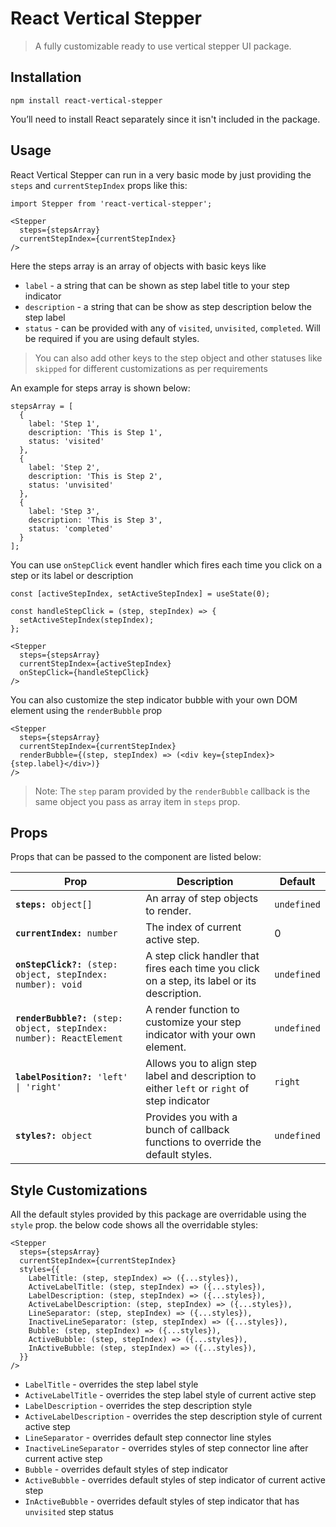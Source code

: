 
# React Vertical Stepper

<!--
<a href="https://www.npmjs.com/package/@hodgef/ts-library-boilerplate-basic"><img src="https://badgen.net/npm/v/@hodgef/ts-library-boilerplate-basic?color=blue" alt="npm version"></a> <a href="https://github.com/hodgef/ts-library-boilerplate"><img src="https://img.shields.io/github/last-commit/hodgef/ts-library-boilerplate" alt="latest commit"></a> <a href="https://github.com/hodgef/ts-library-boilerplate-basic/actions"><img alt="Build Status" src="https://github.com/hodgef/ts-library-boilerplate-basic/workflows/Build/badge.svg?color=green" /></a> <a href="https://github.com/hodgef/ts-library-boilerplate-basic/actions"> <img alt="Publish Status" src="https://github.com/hodgef/ts-library-boilerplate-basic/workflows/Publish/badge.svg?color=green" /></a> -->

>A fully customizable ready to use vertical stepper UI package.

## Installation

```
npm install react-vertical-stepper
```

You’ll need to install React separately since it isn't included in the package.

## Usage

React Vertical Stepper can run in a very basic mode by just providing the `steps` and `currentStepIndex` props like this:
```
import Stepper from 'react-vertical-stepper';

<Stepper
  steps={stepsArray}
  currentStepIndex={currentStepIndex}
/>
```
Here the steps array is an array of objects with basic keys like

-  `label` - a string that can be shown as step label title to your step indicator
-  `description` - a string that can be show as step description below the step label
-  `status` - can be provided with any of `visited`, `unvisited`, `completed`. Will be required if you are using default styles.

> You can also add other keys to the step object and other statuses like `skipped` for different customizations as per requirements

An example for steps array is shown below:

```
stepsArray = [
  {
    label: 'Step 1',
    description: 'This is Step 1',
    status: 'visited'
  },
  {
    label: 'Step 2',
    description: 'This is Step 2',
    status: 'unvisited'
  },
  {
    label: 'Step 3',
    description: 'This is Step 3',
    status: 'completed'
  }
];
```
You can use `onStepClick` event handler which fires each time you click on a step or its label or description
```
const [activeStepIndex, setActiveStepIndex] = useState(0);

const handleStepClick = (step, stepIndex) => {
  setActiveStepIndex(stepIndex);
};

<Stepper
  steps={stepsArray}
  currentStepIndex={activeStepIndex}
  onStepClick={handleStepClick}
/>
```
You can also customize the step indicator bubble with your own DOM element using the `renderBubble` prop
```
<Stepper
  steps={stepsArray}
  currentStepIndex={currentStepIndex}
  renderBubble={(step, stepIndex) => (<div key={stepIndex}>{step.label}</div>)}
/>
```

>Note: The `step` param provided by the `renderBubble` callback is the same object you pass as array item in `steps` prop.

## Props

Props that can be passed to the component are listed below:

<table>
  <thead>
    <tr>
      <th>Prop</th>
      <th>Description</th>
      <th>Default</th>
    </tr>
  </thead>
  <tbody>
    <tr>
      <td><code><b>steps:</b> object[]</code></td>
      <td>
        An array of step objects to render.
      </td>
      <td><code>undefined</code></td>
    </tr>
    <tr>
      <td><code><b>currentIndex:</b> number</code></td>
      <td>
        The index of current active step.
      </td>
      <td>0</td>
    </tr>
    <tr>
      <td><code><b>onStepClick?:</b> (step: object, stepIndex: number): void</code></td>
      <td>
        A step click handler that fires each time you click on a step, its label or its description.
      </td>
      <td><code>undefined</code></td>
    </tr>
    <tr>
      <td><code><b>renderBubble?:</b> (step: object, stepIndex: number): ReactElement</code></td>
      <td>
        A render function to customize your step indicator with your own element.
      </td>
      <td><code>undefined</code></td>
    </tr>
    <tr>
      <td><code><b>labelPosition?:</b> 'left' | 'right'</code></td>
      <td>
        Allows you to align step label and description to either <code>left</code> or <code>right</code> of step indicator
      </td>
      <td><code>right</code></td>
    </tr>
    <tr>
      <td><code><b>styles?:</b> object</code></td>
      <td>
        Provides you with a bunch of callback functions to override the default styles.
      </td>
      <td><code>undefined</code></td>
    </tr>
  </tbody>
</table>

## Style Customizations

All the default styles provided by this package are overridable using the `style` prop.
the below code shows all the overridable styles:
```
<Stepper
  steps={stepsArray}
  currentStepIndex={currentStepIndex}
  styles={{
    LabelTitle: (step, stepIndex) => ({...styles}),
    ActiveLabelTitle: (step, stepIndex) => ({...styles}),
    LabelDescription: (step, stepIndex) => ({...styles}),
    ActiveLabelDescription: (step, stepIndex) => ({...styles}),
    LineSeparator: (step, stepIndex) => ({...styles}),
    InactiveLineSeparator: (step, stepIndex) => ({...styles}),
    Bubble: (step, stepIndex) => ({...styles}),
    ActiveBubble: (step, stepIndex) => ({...styles}),
    InActiveBubble: (step, stepIndex) => ({...styles}),
  }}
/>
```

-  `LabelTitle` - overrides the step label style
-  `ActiveLabelTitle` - overrides the step label style of current active step
-  `LabelDescription` - overrides the step description style
-  `ActiveLabelDescription` - overrides the step description style of current active step
-  `LineSeparator` - overrides default step connector line styles
-  `InactiveLineSeparator` - overrides styles of step connector line after current active step
-  `Bubble` - overrides default styles of step indicator
-  `ActiveBubble` - overrides default styles of step indicator of current active step
-  `InActiveBubble` - overrides default styles of step indicator that has `unvisited` step status